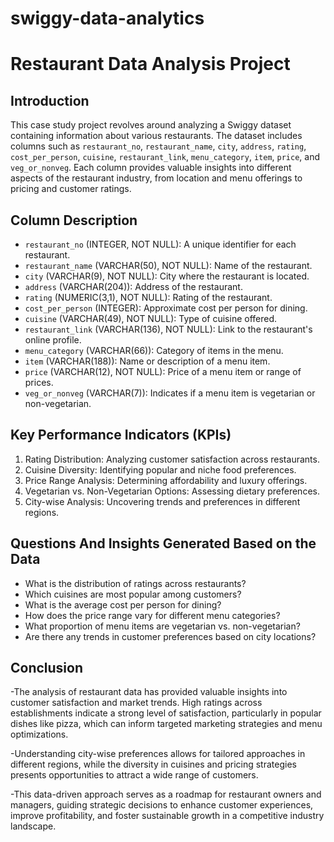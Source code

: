# swiggy-data-analytics

# Restaurant Data Analysis Project

## Introduction

This case study project revolves around analyzing a Swiggy dataset containing information about various restaurants. The dataset includes columns such as `restaurant_no`, `restaurant_name`, `city`, `address`, `rating`, `cost_per_person`, `cuisine`, `restaurant_link`, `menu_category`, `item`, `price`, and `veg_or_nonveg`. Each column provides valuable insights into different aspects of the restaurant industry, from location and menu offerings to pricing and customer ratings.

## Column Description

- `restaurant_no` (INTEGER, NOT NULL): A unique identifier for each restaurant.
- `restaurant_name` (VARCHAR(50), NOT NULL): Name of the restaurant.
- `city` (VARCHAR(9), NOT NULL): City where the restaurant is located.
- `address` (VARCHAR(204)): Address of the restaurant.
- `rating` (NUMERIC(3,1), NOT NULL): Rating of the restaurant.
- `cost_per_person` (INTEGER): Approximate cost per person for dining.
- `cuisine` (VARCHAR(49), NOT NULL): Type of cuisine offered.
- `restaurant_link` (VARCHAR(136), NOT NULL): Link to the restaurant's online profile.
- `menu_category` (VARCHAR(66)): Category of items in the menu.
- `item` (VARCHAR(188)): Name or description of a menu item.
- `price` (VARCHAR(12), NOT NULL): Price of a menu item or range of prices.
- `veg_or_nonveg` (VARCHAR(7)): Indicates if a menu item is vegetarian or non-vegetarian.

## Key Performance Indicators (KPIs)

1. Rating Distribution: Analyzing customer satisfaction across restaurants.
2. Cuisine Diversity: Identifying popular and niche food preferences.
3. Price Range Analysis: Determining affordability and luxury offerings.
4. Vegetarian vs. Non-Vegetarian Options: Assessing dietary preferences.
5. City-wise Analysis: Uncovering trends and preferences in different regions.

## Questions And Insights Generated Based on the Data

- What is the distribution of ratings across restaurants?
- Which cuisines are most popular among customers?
- What is the average cost per person for dining?
- How does the price range vary for different menu categories?
- What proportion of menu items are vegetarian vs. non-vegetarian?
- Are there any trends in customer preferences based on city locations?

## Conclusion

-The analysis of restaurant data has provided valuable insights into customer satisfaction and market trends. High ratings across establishments indicate a strong level of satisfaction, particularly in popular dishes like pizza, which can inform targeted marketing strategies and menu optimizations.

-Understanding city-wise preferences allows for tailored approaches in different regions, while the diversity in cuisines and pricing strategies presents opportunities to attract a wide range of customers.

-This data-driven approach serves as a roadmap for restaurant owners and managers, guiding strategic decisions to enhance customer experiences, improve profitability, and foster sustainable growth in a competitive industry landscape.

